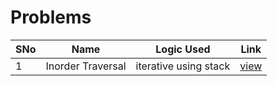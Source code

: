 # Problems

SNo | Name | Logic Used | Link |
----|------|------------|------|
1 | Inorder Traversal | iterative using stack | [view](inorder_traversal.cpp)